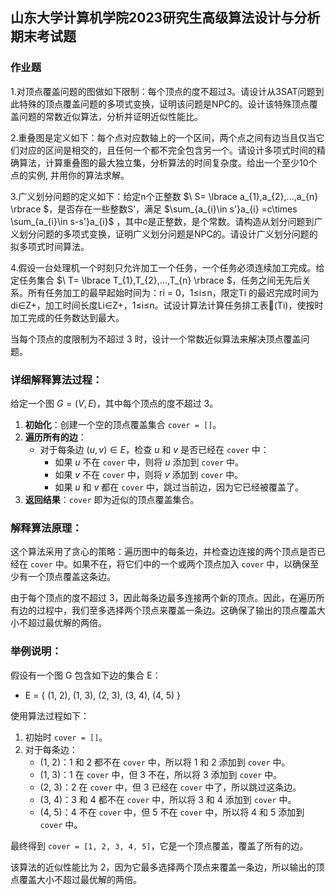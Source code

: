 ## 山东大学计算机学院2023研究生高级算法设计与分析期末考试题

### 作业题
1.对顶点覆盖问题的图做如下限制：每个顶点的度不超过3。请设计从3SAT问题到此特殊的顶点覆盖问题的多项式变换，证明该问题是NPC的。设计该特殊顶点覆盖问题的常数近似算法，分析并证明近似性能比。

2.重叠图是定义如下：每个点对应数轴上的一个区间，两个点之间有边当且仅当它们对应的区间是相交的，且任何一个都不完全包含另一个。请设计多项式时间的精确算法，计算重叠图的最大独立集，分析算法的时间复杂度。给出一个至少10个点的实例, 并用你的算法求解。

3.广义划分问题的定义如下：给定n个正整数 $\ S= \lbrace a_{1},a_{2},...,a_{n} \rbrace \$，是否存在一些整数S’，满足 $\sum_{a_{i}\in s'}a_{i} =c\times \sum_{a_{i}\in s-s'}a_{i}\$ ，其中c是正整数，是个常数。请构造从划分问题到广义划分问题的多项式变换，证明广义划分问题是NPC的。请设计广义划分问题的拟多项式时间算法。

4.假设一台处理机一个时刻只允许加工一个任务，一个任务必须连续加工完成。给定任务集合 $\ T= \lbrace T_{1},T_{2},...,T_{n} \rbrace \$，任务之间无先后关系。所有任务加工的最早起始时间为：ri = 0，1≤i≤n，限定Ti 的最迟完成时间为di∈Z+，加工时间长度Li∈Z+，1≤i≤n。试设计算法计算任务排工表(Ti)，使按时加工完成的任务数达到最大。

当每个顶点的度限制为不超过 3 时，设计一个常数近似算法来解决顶点覆盖问题。

### 详细解释算法过程：

给定一个图 $G = (V, E)$，其中每个顶点的度不超过 3。

1. **初始化**：创建一个空的顶点覆盖集合 `cover = []`。
2. **遍历所有的边**：
   - 对于每条边 $(u, v) \in E$，检查 $u$ 和 $v$ 是否已经在 `cover` 中：
     - 如果 $u$ 不在 `cover` 中，则将 $u$ 添加到 `cover` 中。
     - 如果 $v$ 不在 `cover` 中，则将 $v$ 添加到 `cover` 中。
     - 如果 $u$ 和 $v$ 都在 `cover` 中，跳过当前边，因为它已经被覆盖了。
3. **返回结果**：`cover` 即为近似的顶点覆盖集合。

### 解释算法原理：

这个算法采用了贪心的策略：遍历图中的每条边，并检查边连接的两个顶点是否已经在 `cover` 中。如果不在，将它们中的一个或两个顶点加入 `cover` 中，以确保至少有一个顶点覆盖这条边。

由于每个顶点的度不超过 3，因此每条边最多连接两个新的顶点。因此，在遍历所有边的过程中，我们至多选择两个顶点来覆盖一条边。这确保了输出的顶点覆盖大小不超过最优解的两倍。

### 举例说明：

假设有一个图 G 包含如下边的集合 E：

- E = { (1, 2), (1, 3), (2, 3), (3, 4), (4, 5) }

使用算法过程如下：

1. 初始时 `cover = []`。
2. 对于每条边：
   - (1, 2)：1 和 2 都不在 `cover` 中，所以将 1 和 2 添加到 `cover` 中。
   - (1, 3)：1 在 `cover` 中，但 3 不在，所以将 3 添加到 `cover` 中。
   - (2, 3)：2 在 `cover` 中，但 3 已经在 `cover` 中了，所以跳过这条边。
   - (3, 4)：3 和 4 都不在 `cover` 中，所以将 3 和 4 添加到 `cover` 中。
   - (4, 5)：4 不在 `cover` 中，但 5 不在 `cover` 中，所以将 4 和 5 添加到 `cover` 中。

最终得到 `cover = [1, 2, 3, 4, 5]`，它是一个顶点覆盖，覆盖了所有的边。

该算法的近似性能比为 2，因为它最多选择两个顶点来覆盖一条边，所以输出的顶点覆盖大小不超过最优解的两倍。
